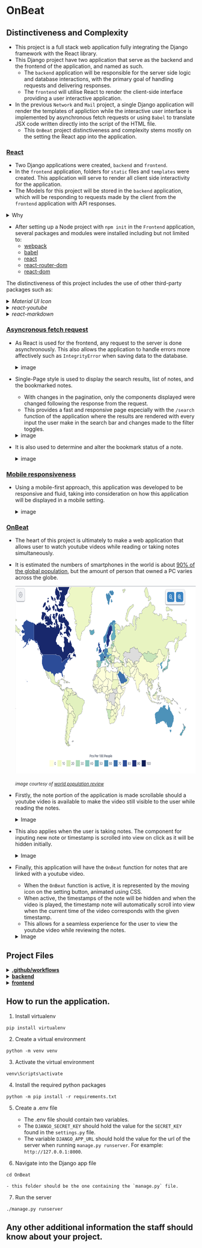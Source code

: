 # OnBeat 

## Distinctiveness and Complexity
- This project is a full stack web application fully integrating the Django framework with the React library.
- This Django project have two application that serve as the backend and the frontend of the application, and named as such.
    - The `backend` application will be responsible for the server side logic and database interactions, with the primary goal of handling requests and delivering responses.
    - The `frontend` will utilise React to render the client-side interface providing a user interactive application.
- In the previous `Network` and `Mail` project, a single Django application will render the templates of appliction while the interactive user interface is implemented by asynchronous fetch requests or using `Babel` to translate JSX code written directly into the script of the HTML file.
    - This `OnBeat` project distinctiveness and complexity stems mostly on the setting the React app into the application.

### <ins>React</ins>
- Two Django applications were created, `backend` and `frontend`.
- In the `frontend` application, folders for `static` files and `templates` were created. This application will serve to render all client side interactivity for the application.
- The Models for this project will be stored in the `backend` application, which will be responding to requests made by the client from the `frontend` application with API responses.
<details>
<summary> Why </summary>
<hr></hr>

- In the previous projects, the application could function without the separation of the application into frontend and backend portions.
- The decision to do such originates mostly from the interest to explore and learn more of React as it offers many benefits such as:
    - Providing interactive user interface
    - Components reusability
    - Rich library

- By integrating React with Django, separating the backend and frontend portions of the application had been proven to keep the project more organised and streamlined.
- Changes to either frontend or backend of the application was more manageable, as the entire procedure was compartmentalised into smaller pieces. This ease the troubleshooting process as it makes it easier to pinpoint any irregularities.
- This also makes the development process more flexible and efficient, as each task is delegated and tackled separately without having to worry that it would break the entire application.
<hr></hr>
</details>

- After setting up a Node project with `npm init` in the `Frontend` application, several packages and modules were installed including but not limited to:
    - [webpack](https://www.npmjs.com/package/webpack)
    - [babel](https://www.npmjs.com/package/Babel)
    - [react](https://www.npmjs.com/package/react)
    - [react-router-dom](https://www.npmjs.com/package/react-router-dom)
    - [react-dom](https://www.npmjs.com/package/react-dom)


The distinctiveness of this project includes the use of other third-party packages such as:
    <details>
    <summary><i>Material UI Icon</i></summary>
    <hr></hr>

-   
    - This project uses [Material UI Icons](https://mui.com/material-ui/material-icons/) to style the application.
 
    ![menu bar example](README_images/expand_menu_bar1.png)
    ![menu bar example](README_images/expand_menu_bar2.png)

    - Material UI also have a powerful and flexible styling system for React components, however bootstrap library was used for this project solely for familiarity sake.
    <hr></hr>
    </details>

    <details>
    <summary><i>react-youtube</i></summary>
    <hr></hr>

    - [react-youtube](https://www.npmjs.com/package/react-youtube) is a simple react component acting as a thin layer over the [Youtube IFrame Player API](https://developers.google.com/youtube/iframe_api_reference).
    - Props passed to this component allow the application to access the player in a similar way to the official api, but takes away the complexity of setting up the player in the first place.
    - The use of this API also separates this `OnBeat` project from the rest. Aside from playing the video, the component and API is used to:
        - Render certain components before or after the video is ready to be played.

        ![On video ready example](README_images/OnReadyExample.gif)

        - Automatically set the timestamp time input to the current time of the video.

        ![Timestamp auto time input](README_images/timestampTimeExample.gif)

        - Handle the input of timestamps to make sure that the given timestamps does not exceed the duration of the video.

        ![Timestamp invalid time](README_images/TimestampErrorExample.gif)

        - Handle error events for invalid video.

        ![Video Error](README_images/VideoError.gif)

        - Skip the video to the specified time according to the timestamp clicked.

        ![Timestamp clicked](README_images/TimestampClick.gif)

        - Load the video at the time corresponding with the timestamp when the `/search` route is used.

        ![Timestamp search](README_images/TimestampSearch.gif)

        - Automatically scroll to the appropriate timestamp note that correspond to the current time playing on the video when the `OnBeat` function is on.

        ![OnBeat function](README_images/OnBeatExample.gif)

    <hr></hr>
    </details>



<details>
<summary><i>react-markdown</i></summary>
<hr></hr>

- Notes in this application is formatted from plaintext into markdown using [react-markdown](https://www.npmjs.com/package/react-markdown/v/8.0.6).
- Although inspired from the `wiki` project, it differs in that this application renders the text client-side without having to make a request to the server. This allows the markdown component to be rendered even while the user is writing the note.

![Markdown Example](README_images/markdownExample.gif)
<hr></hr>
</details>

### <ins>Asyncronous fetch request</ins>

- As React is used for the frontend, any request to the server is done asynchronously. This also allows the application to handle errors more affectively such as `IntegrityError` when saving data to the database.
    <details>
    <summary>image</summary>

    ![Search toggles](README_images/TitleAlreadyExist.gif)
    </details>


- Single-Page style is used to display the search results, list of notes, and the bookmarked notes.
    - With changes in the pagination, only the components displayed were changed following the response from the request.
    - This provides a fast and responsive page especially with the `/search` function of the application where the results are rendered with every input the user make in the search bar and changes made to the filter toggles.
    <details>
    <summary>image</summary>

    ![Search toggles](README_images/Search.gif)
    </details>

- It is also used to determine and alter the bookmark status of a note.
    <details>
    <summary>image</summary>

    ![Bookmark toggles](README_images/bookmarkFunction.gif)
    </details>

### <ins>Mobile responsiveness</ins>

- Using a mobile-first approach, this application was developed to be responsive and fluid, taking into consideration on how this application will be displayed in a mobile setting.

    <details>
    <summary>image</summary>

    <img src="README_images/DesktopSizeNav.gif" width="300" height="250"/>
    <img src="README_images/MobileNav.gif" width="300" height="250"/>

    </details>

### <ins>OnBeat</ins>

- The heart of this project is ultimately to make a web application that allows user to watch youtube videos while reading or taking notes simultaneously.
- It is estimated the numbers of smartphones in the world is about [90% of the global population](https://explodingtopics.com/blog/smartphone-stats), but the amount of person that owned a PC varies across the globe.

    <img src="README_images/PCper100.png" width="700" height="500"/>

    <small><i>image courtesy of [world population review](https://worldpopulationreview.com/country-rankings/computers-per-capita-by-country)</i></small>

- Firstly, the note portion of the application is made scrollable should a youtube video is available to make the video still visible to the user while reading the notes.

    <details>
    <summary>Image</summary>

    <img src="README_images/MobileWithVideo.gif" width="250" height="500"/>
    <img src="README_images/MobileNoVideo.gif" width="250" height="500"/>
    </details>

- This also applies when the user is taking notes. The component for inputing new note or timestamp is scrolled into view on click as it will be hidden initially. 

    <details>
    <summary>Image</summary>

    <img src="README_images/InputScrollIntoView.gif" width="250" height="500"/>
    </details>

- Finally, this application will have the `OnBeat` function for notes that are linked with a youtube video.
    - When the `OnBeat` function is active, it is represented by the moving icon on the setting button, animated using CSS.
    - When active, the timestamps of the note will be hidden and when the video is played, the timestamp note will automatically scroll into view when the current time of the video corresponds with the given timestamp.
    - This allows for a seamless experience for the user to view the youtube video while reviewing the notes.

    <details>
    <summary>Image</summary>

    <img src="README_images/OnBeatMobileExample.gif" width="250" height="500"/>
    </details>



## Project Files

<details>
<summary><ins><b>.github/workflows</b></ins></summary>

#### [cy.yml](.github/workflows/cy.yml)
- This file is written to setup GitHub Actions.
    - For every push to the repository, a workflow will run.
    - The workflow will run the testing file after setting up the project dependencies, making sure to catch any errors made by the changes applied.

</details>


<details>
<summary><ins><b>backend</b></ins></summary>
    <hr></hr>

- 
    <details>
    <summary><b>views.py</b></summary>

    [views.py](OnBeat/backend/views.py) will hold the views that will be responding to requests made from the application's client side application, either with database query response or changes to the database.

    Some of the functions in this file will use helper function from [helpers.py](OnBeat/backend/helpers.py).

    Most of the views for this application requires user to be logged in, to prevent one user from having access to another user's note. The user will be redirected to the `/login` route if not authenticated.

    #### login_view
    - Handle POST request for user login, authenticating the user if the username and password match
    - Otherwise, it will return an error response status.
    - This view will only accept a POST request, if the user tried to access this view with any other method, the user will be redirected to the login page of the application.

    #### logout_view
    - Logs out the user, then the user is redirected back to the login page.

    #### register
    - Register a new user
    - User will be redirected to the `/register` route of the application if the user requested this view not with the POST method.
    - Using helper functions, the user's input is validated and error responses will be rendered client-side so the user will know which input was invalid.
    - If all of the field is valid, the user is registered and logged in.

    #### getCurrentUser
    - This view functions to validate user's authentication for user to access the private route of the frontend application.

    #### create_note
    - The body of the post request is validated to create a new note.
    - The title of the note is checked so that each user does not have multiple notes of the same title, case insensitive.
    - Aside from the title of the note, other contents of the notes is optional.
    - Youtube url:
        - The `YoutubeUrl` model have a validation to make sure it is a valid youtube link. If invalid, the note will be removed and the view will respond with an error.
        - Client-side, the application is set not to save timestamps should there be no valid youtube linked to the note. Even so, as a failsafe, any timestamp submitted will be converted into regular note if there is no youtube url given.
    - Other contents of the note is saved with the helper function [`save_noteList_item`](#save_notelist_item). If any exception occurs in saving the note's content, the note will be deleted and the view will respond with an error.

    #### view_note
    - This view takes in an integer argument, which should be the ID of the note the user is trying to view.
    - First of all, it is validated that the note to be viewed exist and is made by the user that is making the request.
    - Then, the view will respond with contents of the notes such as the linked youtube url, notes, or timestamps if any.

    #### delete_note
    - Taking in an argument for the note id, after making sure the note object exist and is created by the requested user, this view will then procede to delete the note.

    #### list_notes
    - This view will return the list of five notes the user created per page, taking in the optional arguments for the requested page number.

    #### search
    - When the user access the `/search` route of the application, a POST request is made with data for the filter applied, the page, and the search query.
    - The search result will be the titles, timestamp text, or plain note text if no filter is applied. 
        - This allows flexibility in the search function and simplifies the display of the search result.
        - The user can view a certain part of the notes without having to load the entire note.
        - Texts from multiple notes across the database could also be viewed in the same page without having to open several notes at once.
    - The resulting list is also sorted with the most recent notes first.


    #### edit_note
    - When the user edit an existing note, the note then the title is validated.
    - The content of the notes are also altered, either with addition, removal, or update.
    - If all the changes are successfully made, the `note.save()` is called to update the date modified of the note as it might not change if the user does not change the note title.

    #### homepage
    - This view return the recently created and modified notes.

    #### bookmarks
    - If a POST request is made to this view, it will return the status of bookmark of the requested note.
    - A PUT request will alter the bookmark status.
    - Otherwise the view will return a two item per page view of notes bookmarked by the user.


    </details>

    <details>
    <summary><b>helpers.py</b></summary>

    [helpers.py](OnBeat/backend/helpers.py) contains some helper functions used by [views.py](OnBeat/backend/views.py), kept separate to make code more organised and easiert to navigate.

    #### Error_message
    - Python class to keep response error message organised. Views responding with this error message will have the client-facing application opening a modal with said message.

    #### validateUsername
    - Validate username for registration of new user, responding with the appropriate error response.

    #### validatePassword
    - Validate password for registration of new user.

    #### validateEmail
    - Validate email for registration of new user.

    #### create_item_and_noteList
    - This function takes a note content; either text or timestamp, a note, and an index, then proceed to save the item to the appropriate database.

    #### save_note_list_item
    - This function is used by [create_note](#create_note) when the user is creating a new note and saving all the list of contents of said note.

    #### edit_item
    - Edit a note content, called by [edit_note](#edit_note) when the user edit an existing note content.

    #### delete_notelist_item
    - Delete the content of the note but not the note or the youtube url itself.

    </details>

    <details>
    <summary><b>urls.py</b></summary>

    - Contains the urls for the `backend` application.
    </details>

    <details>
    <summary><b>models.py</b></summary>

    - Contains the models for the project.
    - A `Note` object will have a relation with the model `User`. This model will then have Foreign key relations with multiple other models.
        - `YoutubeUrl` is set to one-to-one relation with `Note`, allowing each note to only have one url.
            - The url is also validated with `validate_youtube_url`
        - The `Note` model will have a one-to-many relations with the `NoteContent`, `NoteTimestamp`, and  `NoteList` models.
        - The `Notelist` functions to keep track of which index the content of the notes is saved, so that the note is viewed in the correct order while also simplifying the return of the result with the `serialize` method.
            - In this model, the content could only be either the text or timestamp only.
        - In all the above models, it is set for the objects to be deleted should the main `Note` object is deleted.
    - `Bookmarks` will keep track the notes a user bookmarked, restricting that a user could not bookmark anoter user's notes. 
    </details>


    <details>
    <summary><b>admin.py</b></summary>

    - Configuration done for the Django admin interface
    </details>

    <details>
    <summary><b>test.py</b></summary>

    - Runs tests for the application database.
    </details>

<hr></hr>
</details>


<details>
<summary><ins><b>frontend</b></ins></summary>
    <hr></hr>

- 
    <details>
    <summary><b>src</b></summary>

    - <details>
        <summary>components</summary>

        <details>
        <summary><i>App.js</i></summary>

        - Contains the routes for the application.
        </details>

        <details>
        <summary><i>AuthContext.js</i></summary>

        - Provide a way to manage a global state, primarily for the authentication status of the user, but also used to set the title on the navigation bar.
        </details>

        <details>
        <summary><i>BasicModal.js</i></summary>

        - Pops up a modal. The contents and buttons of the modal are passed as props.
        </details>

        <details>
        <summary><i>CreateNote.js</i></summary>

        - Component to create or edit a note.
        </details>

        <details>
        <summary><i>CSRFCookie.js</i></summary>

        - Return the csrftoken to be used for POST request to the server, as per [Django documentation](https://docs.djangoproject.com/en/5.1/howto/csrf/)
        </details>

        <details>
        <summary><i>DisplayNoteComponent.js</i></summary>

        - Display the text only content of a note.
        </details>

        <details>
        <summary><i>DisplayTimestamp.js</i></summary>

        - Display the timestamp of a note and allowing the timestamp link to seek the video to the appropriate time as provided by the timestamp.
        </details>

        <details>
        <summary><i>ExpandMenu.js</i></summary>

        - Menu bar set at the bottom of the note during editing and viewing.
        </details>

        <details>
        <summary><i>getVideoID.js</i></summary>

        - Return the ID of a video from the youtube url.
        </details>

        <details>
        <summary><i>Homepage.js</i></summary>

        - The homepage of the application, displaying the recently created and modified note as well as the bookmarks.
        </details>

        <details>
        <summary><i>ListOfNotes.js</i></summary>

        - Return a list of five notes per page for all the notes the user had created.
        </details>

        <details>
        <summary><i>LoadingSpinner.js</i></summary>

        - Animated component rendered before the video is loading, as the iframe for the youtube video will return blank before it is ready.
        </details>

        <details>
        <summary><i>Login.js</i></summary>

        - Component rendered for the `/login` route for user to log in.
        </details>

        <details>
        <summary><i>MarkdownDisplay.js</i></summary>

        - Display text props as markdown with `react-markdown`
        </details>

        <details>
        <summary><i>NavBar.js</i></summary>

        - Navigation bar component.
        </details>

        <details>
        <summary><i>NewNoteInput.js</i></summary>

        - Input component for when user is inserting new text content to a note.
        </details>

        <details>
        <summary><i>NewTimestamp.js</i></summary>

        - Input component for when user is inserting new timestamp to a note.
        - Timestamp automatically set to current video time when first rendered.
        </details>

        <details>
        <summary><i>Note.js</i></summary>

        - Display a note and its content.
        </details>

        <details>
        <summary><i>NoteCard.js</i></summary>

        - Card to display note that allows the user to view the note when the card is clicked.
        - If the note have a youtube url linked, the ID of the video will be used to display the thumbnail image of said video.
        </details>

        <details>
        <summary><i>NoteInputField.js</i></summary>

        - Rendered with `NewNoteInput.js` component to display the markdown formatting of the user's current input.
        - The markdown display can be toggled off.
        </details>

        <details>
        <summary><i>Paginator.js</i></summary>

        - Component to display pagination.
        - Allow user to input the page number.
        - Disable the previous and next button if there is no such page.
        </details>

        <details>
        <summary><i>PrivateRoutes.js</i></summary>

        - Checks the authentication status of the user and updates the global `Authcontext` state of the user's authentication status.
        - Protects certain routes from unauthenticated user.
        </details>

        <details>
        <summary><i>Register.js</i></summary>

        - Rendered for the `/register` route to register new user
        </details>

        <details>
        <summary><i>Search.js</i></summary>

        - Display a five item per page of search result from all content of the user's notes.
        - The result will be rendered asynchronously with every change to the search query and filter toggles.
        - Timestamps will display along with the associated video seek at the given time.
        </details>

        <details>
        <summary><i>TextInputField.js</i></summary>

        - Input field that can have props to be passed to display error.
        </details>

        <details>
        <summary><i>YoutubeIframe.js</i></summary>

        - Display the youtube video using `react-youtube` component.
        </details>

        <details>
        <summary><i>YoutubeLinkInput.js</i></summary>

        - Validate the given url as a valid youtube url, then render the youtube iframe.
        </details>

    - This folder contains the components used in the application.

        #### index.js
        - Create a root and render the React components inside of it.
    </details>

    <details>
    <summary><b>static</b></summary>

    
    - <details>
        <summary>css</summary>

        #### index.css
        - This file is linked to the HTML page to apply styling to the application.

        #### index.scss
        - Styling of the application is written in Sass in this file, then compiled into the [index.css](#indexcss) file.
        </details>

        #### frontend/main.js
        - `webpack` will bundle all the javascript file into this file, which will be the script used by the [index.html](#templatesindexhtml) 

    </details>

    #### templates/index.html
    - The html page rendered when the user access the frontend application as all routes in the `frontend` will render this file.
    - Contains link for:
        - [index.css](#indexcss)
        - [index.js](#indexjs)
        - [bootstrap](https://getbootstrap.com/docs/3.3/)
        - [jquery](https://jquery.com/)

<hr></hr>
    </details>




## How to run the application.
1. Install virtualenv

```
pip install virtualenv
```

2. Create a virtual environment

```
python -m venv venv
```

3. Activate the virtual environment

```
venv\Scripts\activate
```

4. Install the required python packages 

```
python -m pip install -r requirements.txt
```

5. Create a .env file
    - The .env file should contain two variables. 
    - The `DJANGO_SECRET_KEY` should hold the value for the `SECRET_KEY` found in the `settings.py` file.
    - The variable `DJANGO_APP_URL` should hold the value for the url of the server when running `manage.py runserver`. For example: `http://127.0.0.1:8000`.

6. Navigate into the Django app file
```
cd OnBeat
```
    - this folder should be the one containing the `manage.py` file.

7. Run the server
```
./manage.py runserver
```

## Any other additional information the staff should know about your project.
